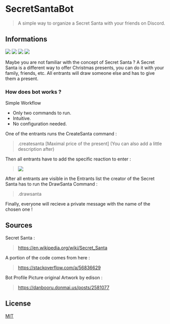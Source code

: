 # SecretSantaBot

> A simple way to organize a Secret Santa with your friends on Discord.

## Informations
[![](https://img.shields.io/badge/Project%20Status-Ended-red?style=for-the-badge)](https://github.com/EmericJdt/SecretSantaBot/projects/1) ![](https://img.shields.io/badge/Programmation%20Language-C%23-brightgreen?style=for-the-badge) ![](https://img.shields.io/badge/Language-English-blue?style=for-the-badge) [![](https://img.shields.io/badge/Invite%20Bot-Click%20Here-blueviolet?style=for-the-badge)](https://discordapp.com/oauth2/authorize?client_id=657987596785418260&scope=bot&permissions=8)

Maybe you are not familiar with the concept of Secret Santa ?
A Secret Santa is a different way to offer Christmas presents, you can do it with your family, friends, etc.
All entrants will draw someone else and has to give them a present.

### How does bot works ?

Simple Workflow 
- Only two commands to run.
- Intuitive.
- No configuration needed.

One of the entrants runs the CreateSanta command :
> .createsanta [Maximal price of the present] (You can also add a little description after)

Then all entrants have to add the specific reaction to enter :
> ![](https://i.imgur.com/GrISYKd.jpg)

After all entrants are visible in the Entrants list the creator of the Secret Santa has to run the DrawSanta Command :
> .drawsanta

Finally, everyone will recieve a private message with the name of the chosen one !


## Sources

Secret Santa : 
> https://en.wikipedia.org/wiki/Secret_Santa

A portion of the code comes from here :
> https://stackoverflow.com/a/56836629

Bot Profile Picture original Artwork by edison :
> https://danbooru.donmai.us/posts/2581077

## License
[MIT](https://choosealicense.com/licenses/mit/)

